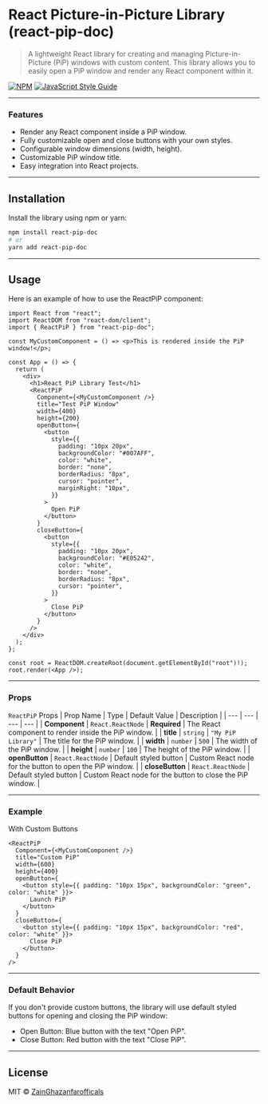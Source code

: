 
# React Picture-in-Picture Library (react-pip-doc)


> A lightweight React library for creating and managing Picture-in-Picture (PiP) windows with custom content. This library allows you to easily open a PiP window and render any React component within it.

[![NPM](https://img.shields.io/npm/v/react_pip.svg)](https://www.npmjs.com/package/react_pip) [![JavaScript Style Guide](https://img.shields.io/badge/code_style-standard-brightgreen.svg)](https://standardjs.com)

--- 

### Features
- Render any React component inside a PiP window.
- Fully customizable open and close buttons with your own styles.
- Configurable window dimensions (width, height).
- Customizable PiP window title.
- Easy integration into React projects.

---

## Installation

Install the library using npm or yarn:

```bash
npm install react-pip-doc
# or
yarn add react-pip-doc
```
---

## Usage

Here is an example of how to use the ReactPiP component:

```tsx
import React from "react";
import ReactDOM from "react-dom/client";
import { ReactPiP } from "react-pip-doc";

const MyCustomComponent = () => <p>This is rendered inside the PiP window!</p>;

const App = () => {
  return (
    <div>
      <h1>React PiP Library Test</h1>
      <ReactPiP
        Component={<MyCustomComponent />}
        title="Test PiP Window"
        width={400}
        height={200}
        openButton={
          <button
            style={{
              padding: "10px 20px",
              backgroundColor: "#007AFF",
              color: "white",
              border: "none",
              borderRadius: "8px",
              cursor: "pointer",
              marginRight: "10px",
            }}
          >
            Open PiP
          </button>
        }
        closeButton={
          <button
            style={{
              padding: "10px 20px",
              backgroundColor: "#E05242",
              color: "white",
              border: "none",
              borderRadius: "8px",
              cursor: "pointer",
            }}
          >
            Close PiP
          </button>
        }
      />
    </div>
  );
};

const root = ReactDOM.createRoot(document.getElementById("root")!);
root.render(<App />);

```
---
### Props
`ReactPiP` Props
| Prop Name | Type | Default Value | Description |
| --- | --- | --- | --- |
| **Component** | `React.ReactNode` | **Required** | The React component to render inside the PiP window. |
| **title** | `string` | `"My PiP Library"` | The title for the PiP window. |
| **width** | `number` | `500` | The width of the PiP window. |
| **height** | `number` | `100` | The height of the PiP window. |
| **openButton** | `React.ReactNode` | Default styled button | Custom React node for the button to open the PiP window. |
| **closeButton** | `React.ReactNode` | Default styled button | Custom React node for the button to close the PiP window. |

---
### Example
With Custom Buttons  
```tsx
<ReactPiP
  Component={<MyCustomComponent />}
  title="Custom PiP"
  width={600}
  height={400}
  openButton={
    <button style={{ padding: "10px 15px", backgroundColor: "green", color: "white" }}>
      Launch PiP
    </button>
  }
  closeButton={
    <button style={{ padding: "10px 15px", backgroundColor: "red", color: "white" }}>
      Close PiP
    </button>
  }
/>

```
---

### Default Behavior
If you don't provide custom buttons, the library will use default styled buttons for opening and closing the PiP window:

- Open Button: Blue button with the text "Open PiP".
- Close Button: Red button with the text "Close PiP".

---

## License

MIT © [ZainGhazanfarofficals](https://github.com/ZainGhazanfarofficals)
